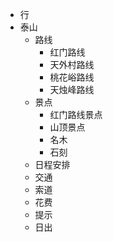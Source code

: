 - 行
- 泰山
  - 路线
    - 红门路线
    - 天外村路线
    - 桃花峪路线
    - 天烛峰路线
  - 景点
    - 红门路线景点
    - 山顶景点
    - 名木
    - 石刻
  - 日程安排
  - 交通
  - 索道
  - 花费
  - 提示
  - 日出


